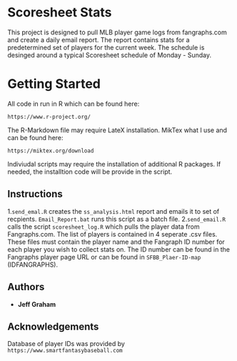 # Scoresheet Stats
This project is designed to pull MLB player game logs from fangraphs.com and create a daily email report. The report contains stats for a predetermined set of players for the current week. The schedule is desinged around a typical Scoresheet schedule of Monday - Sunday. 
# Getting Started
All code in run in R which can be found here:
```
https://www.r-project.org/
```
The R-Markdown file may require LateX installation. MikTex what I use and can be found here:
```
https://miktex.org/download
```
Indiviudal scripts may require the installation of additional R packages. If needed, the installtion code will be provide in the script.
## Instructions

1.```send_emal.R``` creates the ```ss_analysis.html``` report and emails it to set of recpients. ```Email_Report.bat``` runs this script as a batch file.
2.```send_email.R``` calls the script ```scoresheet_log.R``` which pulls the player data from Fangraphs.com. The list of players is contained in 4 seperate .csv files. These files must contain the player name and the Fangraph ID number for each player you wish to collect stats on. The ID number can be found in the Fangraphs player page URL or can be found in ```SFBB_Plaer-ID-map``` (IDFANGRAPHS).  

## Authors

* **Jeff Graham**

## Acknowledgements

Database of player IDs was provided by ```https://www.smartfantasybaseball.com```
